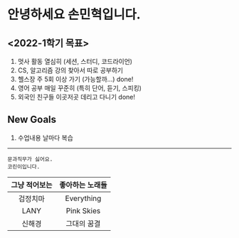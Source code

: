 # 안녕하세요 **손민혁**입니다.
## <2022-1학기 목표>
1. 멋사 활동 열심히 (세션, 스터디, 코드라이언)
2. CS, 알고리즘 강의 찾아서 따로 공부하기
3. 헬스장 주 5회 이상 가기 (가능할까...) done!
4. 영어 공부 매일 꾸준히 (특히 단어, 듣기, 스피킹) 
5. 외국인 친구들 이곳저곳 데리고 다니기 done! <br>

## New Goals
1. 수업내용 날마다 복습
___
```
문과직무가 싫어요.
코린이입니다. 
```
|그냥 적어보는|좋아하는 노래들|
|:--:|:--:|
|검정치마|Everything|
|LANY|Pink Skies|
|신해경|그대의 꿈결|

<!--
**blosson/blosson** is a ✨ _special_ ✨ repository because its `README.md` (this file) appears on your GitHub profile.

Here are some ideas to get you started:

- 🔭 I’m currently working on ...
- 🌱 I’m currently learning ...
- 👯 I’m looking to collaborate on ...
- 🤔 I’m looking for help with ...
- 💬 Ask me about ...
- 📫 How to reach me: ...
- 😄 Pronouns: ...
- ⚡ Fun fact: ...
-->
